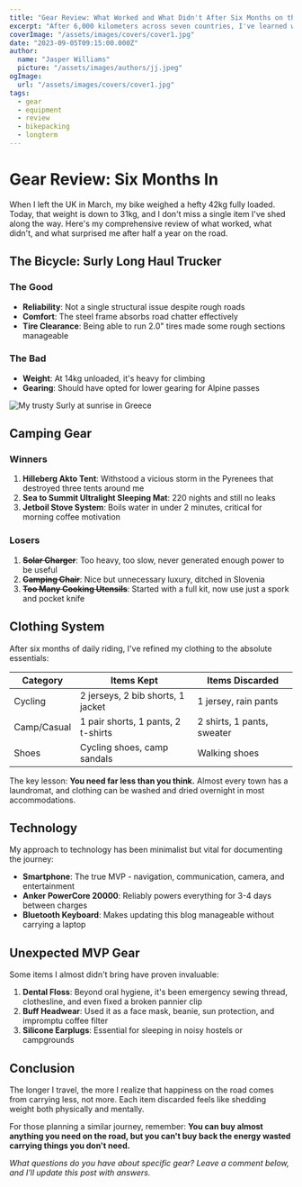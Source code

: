 ```yaml
---
title: "Gear Review: What Worked and What Didn't After Six Months on the Road"
excerpt: "After 6,000 kilometers across seven countries, I've learned what gear is essential, what was unnecessary, and what unexpectedly saved my journey."
coverImage: "/assets/images/covers/cover1.jpg"
date: "2023-09-05T09:15:00.000Z"
author:
  name: "Jasper Williams"
  picture: "/assets/images/authors/jj.jpeg"
ogImage:
  url: "/assets/images/covers/cover1.jpg"
tags:
  - gear
  - equipment
  - review
  - bikepacking
  - longterm
---
```


# Gear Review: Six Months In

When I left the UK in March, my bike weighed a hefty 42kg fully loaded. Today, that weight is down to 31kg, and I don't miss a single item I've shed along the way. Here's my comprehensive review of what worked, what didn't, and what surprised me after half a year on the road.

## The Bicycle: Surly Long Haul Trucker

### The Good
- **Reliability**: Not a single structural issue despite rough roads
- **Comfort**: The steel frame absorbs road chatter effectively
- **Tire Clearance**: Being able to run 2.0" tires made some rough sections manageable

### The Bad
- **Weight**: At 14kg unloaded, it's heavy for climbing
- **Gearing**: Should have opted for lower gearing for Alpine passes

![My trusty Surly at sunrise in Greece](/assets/images/covers/cover1.jpg)

## Camping Gear

### Winners
1. **Hilleberg Akto Tent**: Withstood a vicious storm in the Pyrenees that destroyed three tents around me
2. **Sea to Summit Ultralight Sleeping Mat**: 220 nights and still no leaks
3. **Jetboil Stove System**: Boils water in under 2 minutes, critical for morning coffee motivation

### Losers
1. ~~**Solar Charger**~~: Too heavy, too slow, never generated enough power to be useful
2. ~~**Camping Chair**~~: Nice but unnecessary luxury, ditched in Slovenia
3. ~~**Too Many Cooking Utensils**~~: Started with a full kit, now use just a spork and pocket knife

## Clothing System

After six months of daily riding, I've refined my clothing to the absolute essentials:

| Category | Items Kept | Items Discarded |
|----------|------------|-----------------|
| Cycling  | 2 jerseys, 2 bib shorts, 1 jacket | 1 jersey, rain pants |
| Camp/Casual | 1 pair shorts, 1 pants, 2 t-shirts | 2 shirts, 1 pants, sweater |
| Shoes | Cycling shoes, camp sandals | Walking shoes |

The key lesson: **You need far less than you think.** Almost every town has a laundromat, and clothing can be washed and dried overnight in most accommodations.

## Technology

My approach to technology has been minimalist but vital for documenting the journey:

- **Smartphone**: The true MVP - navigation, communication, camera, and entertainment
- **Anker PowerCore 20000**: Reliably powers everything for 3-4 days between charges
- **Bluetooth Keyboard**: Makes updating this blog manageable without carrying a laptop

## Unexpected MVP Gear

Some items I almost didn't bring have proven invaluable:

1. **Dental Floss**: Beyond oral hygiene, it's been emergency sewing thread, clothesline, and even fixed a broken pannier clip
2. **Buff Headwear**: Used it as a face mask, beanie, sun protection, and impromptu coffee filter
3. **Silicone Earplugs**: Essential for sleeping in noisy hostels or campgrounds

## Conclusion

The longer I travel, the more I realize that happiness on the road comes from carrying less, not more. Each item discarded feels like shedding weight both physically and mentally.

For those planning a similar journey, remember: **You can buy almost anything you need on the road, but you can't buy back the energy wasted carrying things you don't need.**

*What questions do you have about specific gear? Leave a comment below, and I'll update this post with answers.*